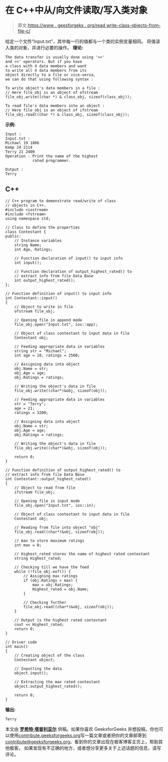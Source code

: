 # 在 C++中从/向文件读取/写入类对象

> 原文:[https://www . geesforgeks . org/read write-class-objects-from-file-c/](https://www.geeksforgeeks.org/readwrite-class-objects-fromto-file-c/)

给定一个文件“Input.txt”，其中每一行的值都与一个类的实例变量相同。
将值读入类的对象，并进行必要的操作。
**理论:**

```
The data transfer is usually done using '>>'
and <<' operators. But if you have
a class with 4 data members and want 
to write all 4 data members from its
object directly to a file or vice-versa, 
we can do that using following syntax :

To write object's data members in a file :
// Here file_obj is an object of ofstream
file_obj.write((char *) & class_obj, sizeof(class_obj));

To read file's data members into an object :
// Here file_obj is an object of ifstream
file_obj.read((char *) & class_obj, sizeof(class_obj));

```

**示例:**

```
Input : 
Input.txt :
Michael 19 1806
Kemp 24 2114
Terry 21 2400
Operation : Print the name of the highest 
            rated programmer.

Output : 
Terry

```

## C++

```
// C++ program to demonstrate read/write of class
// objects in C++.
#include <iostream>
#include <fstream>
using namespace std;

// Class to define the properties
class Contestant {
public:
    // Instance variables
    string Name;
    int Age, Ratings;

    // Function declaration of input() to input info
    int input();

    // Function declaration of output_highest_rated() to
    // extract info from file Data Base
    int output_highest_rated();
};

// Function definition of input() to input info
int Contestant::input()
{
    // Object to write in file
    ofstream file_obj;

    // Opening file in append mode
    file_obj.open("Input.txt", ios::app);

    // Object of class contestant to input data in file
    Contestant obj;

    // Feeding appropriate data in variables
    string str = "Michael";
    int age = 18, ratings = 2500;

    // Assigning data into object
    obj.Name = str;
    obj.Age = age;
    obj.Ratings = ratings;

    // Writing the object's data in file
    file_obj.write((char*)&obj, sizeof(obj));

    // Feeding appropriate data in variables
    str = "Terry";
    age = 21;
    ratings = 3200;

    // Assigning data into object
    obj.Name = str;
    obj.Age = age;
    obj.Ratings = ratings;

    // Writing the object's data in file
    file_obj.write((char*)&obj, sizeof(obj));

    return 0;
}

// Function definition of output_highest_rated() to
// extract info from file Data Base
int Contestant::output_highest_rated()
{
    // Object to read from file
    ifstream file_obj;

    // Opening file in input mode
    file_obj.open("Input.txt", ios::in);

    // Object of class contestant to input data in file
    Contestant obj;

    // Reading from file into object "obj"
    file_obj.read((char*)&obj, sizeof(obj));

    // max to store maximum ratings
    int max = 0;

    // Highest_rated stores the name of highest rated contestant
    string Highest_rated;

    // Checking till we have the feed
    while (!file_obj.eof()) {
        // Assigning max ratings
        if (obj.Ratings > max) {
            max = obj.Ratings;
            Highest_rated = obj.Name;
        }

        // Checking further
        file_obj.read((char*)&obj, sizeof(obj));
    }

    // Output is the highest rated contestant
    cout << Highest_rated;
    return 0;
}

// Driver code
int main()
{
    // Creating object of the class
    Contestant object;

    // Inputting the data
    object.input();

    // Extracting the max rated contestant
    object.output_highest_rated();

    return 0;
}
```

**输出:**

```
Terry

```

本文由 [**罗希特·塔普利亚尔**](https://www.linkedin.com/in/rohit-thapliyal-515b5913a/) 供稿。如果你喜欢 GeeksforGeeks 并想投稿，你也可以使用[contribute.geeksforgeeks.org](http://www.contribute.geeksforgeeks.org)写一篇文章或者把你的文章邮寄到 contribute@geeksforgeeks.org。看到你的文章出现在极客博客主页上，帮助其他极客。
如果发现有不正确的地方，或者想分享更多关于上述话题的信息，请写评论。